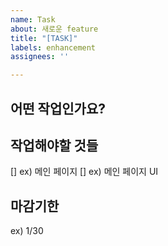 ```yaml
---
name: Task
about: 새로운 feature
title: "[TASK]"
labels: enhancement
assignees: ''

---
```


## 어떤 작업인가요?

## 작업해야할 것들
[] ex) 메인 페이지
[] ex) 메인 페이지 UI

## 마감기한
ex) 1/30
